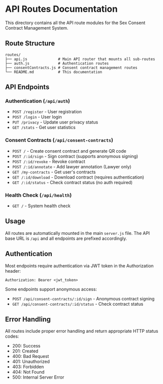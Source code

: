 # API Routes Documentation

This directory contains all the API route modules for the Sex Consent Contract Management System.

## Route Structure

```
routes/
├── api.js              # Main API router that mounts all sub-routes
├── auth.js             # Authentication routes
├── consentContracts.js # Consent contract management routes
└── README.md           # This documentation
```

## API Endpoints

### Authentication (`/api/auth`)
- `POST /register` - User registration
- `POST /login` - User login
- `PUT /privacy` - Update user privacy status
- `GET /stats` - Get user statistics

### Consent Contracts (`/api/consent-contracts`)
- `POST /` - Create consent contract and generate QR code
- `POST /:id/sign` - Sign contract (supports anonymous signing)
- `POST /:id/revoke` - Revoke contract
- `POST /:id/annotate` - Add lawyer annotation (Lawyer only)
- `GET /my-contracts` - Get user's contracts
- `GET /:id/download` - Download contract (requires authentication)
- `GET /:id/status` - Check contract status (no auth required)

### Health Check (`/api/health`)
- `GET /` - System health check

## Usage

All routes are automatically mounted in the main `server.js` file. The API base URL is `/api` and all endpoints are prefixed accordingly.

## Authentication

Most endpoints require authentication via JWT token in the Authorization header:
```
Authorization: Bearer <jwt_token>
```

Some endpoints support anonymous access:
- `POST /api/consent-contracts/:id/sign` - Anonymous contract signing
- `GET /api/consent-contracts/:id/status` - Check contract status

## Error Handling

All routes include proper error handling and return appropriate HTTP status codes:
- 200: Success
- 201: Created
- 400: Bad Request
- 401: Unauthorized
- 403: Forbidden
- 404: Not Found
- 500: Internal Server Error
